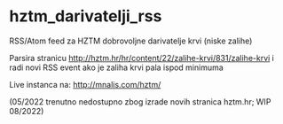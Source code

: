 # hztm_darivatelji_rss
RSS/Atom feed za HZTM dobrovoljne darivatelje krvi (niske zalihe)

Parsira stranicu http://hztm.hr/hr/content/22/zalihe-krvi/831/zalihe-krvi 
i radi novi RSS event ako je zaliha krvi pala ispod minimuma

Live instanca na: http://mnalis.com/hztm/

(05/2022 trenutno nedostupno zbog izrade novih stranica hztm.hr; WIP 08/2022)
